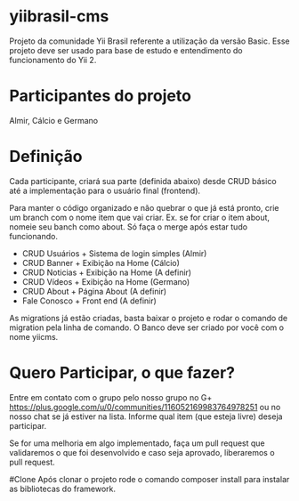 # yiibrasil-cms
Projeto da comunidade Yii Brasil referente a utilização da versão Basic. Esse projeto deve ser usado para base de estudo e entendimento do funcionamento do Yii 2.

# Participantes do projeto
Almir, Cálcio e Germano

# Definição
Cada participante, criará sua parte (definida abaixo) desde CRUD básico até a implementação para o usuário final (frontend).

Para manter o código organizado e não quebrar o que já está pronto, crie um branch com o nome item que vai criar. Ex. se for criar o item about, nomeie seu banch como about. Só faça o merge após estar tudo funcionando.

  - CRUD Usuários + Sistema de login simples (Almir)
  - CRUD Banner + Exibição na Home (Cálcio)
  - CRUD Noticias + Exibição na Home (A definir)
  - CRUD Vídeos + Exibição na Home (Germano)
  - CRUD About + Página About (A definir)
  - Fale Conosco + Front end (A definir)

﻿As migrations já estão criadas, basta baixar o projeto e rodar o comando de migration pela linha de comando. O Banco deve ser criado por você com o nome yiicms.

# Quero Participar, o que fazer?
Entre em contato com o grupo pelo nosso grupo no G+ https://plus.google.com/u/0/communities/116052169983764978251 ou no nosso chat se já estiver na lista. Informe qual item (que esteja livre) deseja participar.

Se for uma melhoria em algo implementado, faça um pull request que validaremos o que foi desenvolvido e caso seja aprovado, liberaremos o pull request.

#Clone
Após clonar o projeto rode o comando composer install para instalar as bibliotecas do framework.
